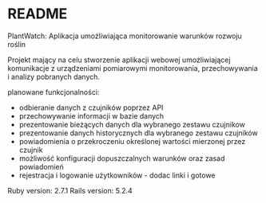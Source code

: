 # README


PlantWatch: Aplikacja umożliwiająca monitorowanie warunków rozwoju roślin

Projekt mający na celu stworzenie aplikacji webowej umożliwiającej komunikacje z urządzeniami pomiarowymi monitorowania, przechowywania i analizy pobranych danych.

planowane funkcjonalności: 
- odbieranie danych z czujników poprzez API
- przechowywanie informacji w bazie danych
- prezentowanie bieżących danych dla wybranego zestawu czujnikow
- prezentowanie danych historycznych dla wybranego zestawu czujników
- powiadomienia o przekroczeniu określonej wartości mierzonej przez czujnik
- możliwość konfiguracji dopuszczalnych warunków oraz zasad powiadomień
- rejestracja i logowanie użytkowników - dodac linki i gotowe

Ruby version: 2.7.1
Rails version: 5.2.4

